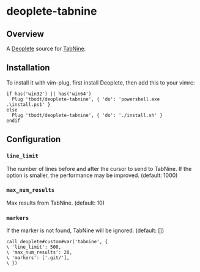 # deoplete-tabnine


## Overview

A [Deoplete][] source for [TabNine][].


## Installation

To install it with vim-plug, first install Deoplete, then add this to your vimrc:

```vim
if has('win32') || has('win64')
  Plug 'tbodt/deoplete-tabnine', { 'do': 'powershell.exe .\install.ps1' }
else
  Plug 'tbodt/deoplete-tabnine', { 'do': './install.sh' }
endif
```

[Deoplete]: https://github.com/Shougo/deoplete.nvim/
[TabNine]: https://tabnine.com


## Configuration

### `line_limit`

The number of lines before and after the cursor to send to TabNine. If the
option is smaller, the performance may be improved.  (default: 1000)


### `max_num_results`

Max results from TabNine.
(default: 10)


### `markers`

If the marker is not found, TabNine will be ignored.
(default: [])


```vim
call deoplete#custom#var('tabnine', {
\ 'line_limit': 500,
\ 'max_num_results': 20,
\ 'markers': ['.git/'],
\ })
```
